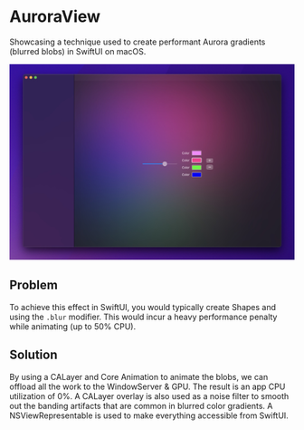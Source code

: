 # AuroraView

Showcasing a technique used to create performant Aurora gradients (blurred blobs) in SwiftUI on macOS.

![Aurora View](blobs.jpg)

## Problem
To achieve this effect in SwiftUI, you would typically create Shapes and using the `.blur` modifier.
This would incur a heavy performance penalty while animating (up to 50% CPU).

## Solution
By using a CALayer and Core Animation to animate the blobs, we can offload all the work to the WindowServer & GPU. The result is an app CPU utilization of 0%.
A CALayer overlay is also used as a noise filter to smooth out the banding artifacts that are common in blurred color gradients.
A NSViewRepresentable is used to make everything accessible from SwiftUI.
